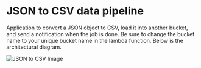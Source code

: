 # JSON to CSV data pipeline
Application to convert a JSON object to CSV, load it into another bucket, and send a notification when the job is done.
Be sure to change the bucket name to your unique bucket name in the lambda function.
Below is the architectural diagram.

![JSON to CSV Image](https://github.com/jideoni/my-terraform-practice/assets/127896618/be7b9cd5-2322-49d0-a06a-f5b6dcb09657)

